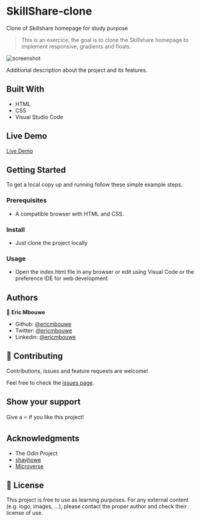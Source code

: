 # SkillShare-clone
Clone of Skillshare homepage for study purpose

> This is an exercice, the goal is to clone the Skillshare homepage to implement responsive, gradients and floats.

![screenshot](./images/)

Additional description about the project and its features.

## Built With

- HTML
- CSS
- Visual Studio Code

## Live Demo

[Live Demo](https://raw.githack.com)

## Getting Started

To get a local copy up and running follow these simple example steps.

### Prerequisites

- A compatible browser with HTML and CSS.

### Install

- Just clone the project locally

### Usage

- Open the index.html file in any browser or edit using Visual Code or the preference IDE for web development


## Authors

👤 **Eric Mbouwe**

- Github: [@ericmbouwe](https://github.com/ericmbouwe)
- Twitter: [@ericmbouwe](https://twitter.com/ericmbouwe)
- Linkedin: [@ericmbouwe](https://www.linkedin.com/in/ericmbouwe/)

## 🤝 Contributing

Contributions, issues and feature requests are welcome!

Feel free to check the [issues page](https://github.com/EricMbouwe/Skillshare-clone/issues).

## Show your support

Give a ⭐️ if you like this project!

## Acknowledgments

- The Odin Project
- [shayhowe](https://learn.shayhowe.com/html-css/setting-backgrounds-and-gradients/)
- [Microverse](https://www.microverse.org/)

## 📝 License

This project is free to use as learning purposes. For any external content (e.g. logo, images, ...), please contact the proper author and check their license of use.
